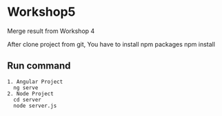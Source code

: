 # Workshop5
Merge result from Workshop 4

After clone project from git, You have to install npm packages
  npm install
  
  ## Run command
  
    1. Angular Project 
      ng serve
    2. Node Project
      cd server
      node server.js
